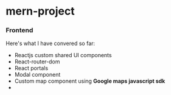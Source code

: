 # mern-project
### Frontend
Here's what I have convered so far: 
* Reactjs custom shared UI components
* React-router-dom 
* React portals
* Modal component
* Custom map component using **Google maps javascript sdk**
*